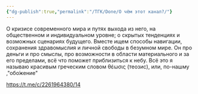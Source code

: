 ```yaml
---
{"dg-publish":true,"permalink":"/ТГК/Done/О чём этот канал?/"}
---
```


О кризисе современного мира и путях выхода из него, на общественном и индивидуальном уровне; о скрытых тенденциях и возможных сценариях будущего. Вместе ищем способы навигации, сохранения здравомыслия и личной свободы в безумном мире. Он про деньги и про смыслы, про возможности в области материального и за его пределами, всё что поможет приблизиться к небу. Всё это я называю красивым греческим словом θέωσις (теозис), или, по-нашму ,"обо́жение"

https://t.me/c/2261964380/14